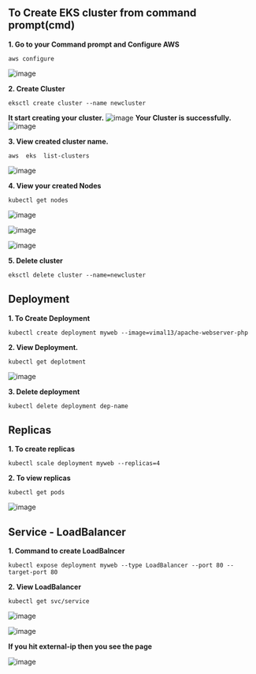 ## To Create EKS cluster from command prompt(cmd)
**1. Go to your Command prompt and Configure AWS**
```
aws configure
```

![image](https://github.com/user-attachments/assets/2c6a75a5-717f-4fda-bc66-da1e5dcee682)

**2. Create Cluster**
```
eksctl create cluster --name newcluster
```
**It start creating your cluster.**
![image](https://github.com/user-attachments/assets/a9fc6e85-f806-4b65-ae1d-3af5b0063b1e)
**Your Cluster is successfully.**
![image](https://github.com/user-attachments/assets/3bebac50-ee54-4414-8411-1bad0fae4e22)

**3. View created cluster name.**
```
aws  eks  list-clusters
```
![image](https://github.com/user-attachments/assets/8fad06af-a70b-41b4-86fe-465ac97147c0)

**4. View your created Nodes**
```
kubectl get nodes
```
![image](https://github.com/user-attachments/assets/b16379b2-7b2d-4183-98dd-f8f623cb7ab7)

![image](https://github.com/user-attachments/assets/747d190a-b896-47f5-a014-9dd220584627)

![image](https://github.com/user-attachments/assets/911c57ba-4129-4172-a508-2338e0b61f10)

**5. Delete cluster**
```
eksctl delete cluster --name=newcluster
```
## Deployment

**1. To Create Deployment**
```
kubectl create deployment myweb --image=vimal13/apache-webserver-php
```
**2. View Deployment.**
```
kubectl get deplotment
```
![image](https://github.com/user-attachments/assets/3513453c-10e3-4c77-ad7d-6b81dd59f65c)

**3. Delete deployment**
```
kubectl delete deployment dep-name
```

## Replicas
**1. To create replicas**
```
kubectl scale deployment myweb --replicas=4
```

**2. To view replicas**
```
kubectl get pods
```
![image](https://github.com/user-attachments/assets/82d2c3c6-7cc5-4016-a85a-33ba4cf34658)


## Service - LoadBalancer
**1. Command to create LoadBalncer**
```
kubectl expose deployment myweb --type LoadBalancer --port 80 --target-port 80
```
**2. View LoadBalancer**
```
kubectl get svc/service
```
![image](https://github.com/user-attachments/assets/2d7e761c-2dea-4f0b-aedc-32f5cfca2c33)


![image](https://github.com/user-attachments/assets/d094f7dd-4979-4d1c-b84f-259dbbb864d7)

**If you hit external-ip then you see the page**

![image](https://github.com/user-attachments/assets/4386af37-778a-4297-8e08-8462daac3409)
